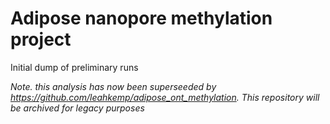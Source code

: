 # Adipose nanopore methylation project

Initial dump of preliminary runs

*Note. this analysis has now been superseeded by https://github.com/leahkemp/adipose_ont_methylation. This repository will be archived for legacy purposes*
